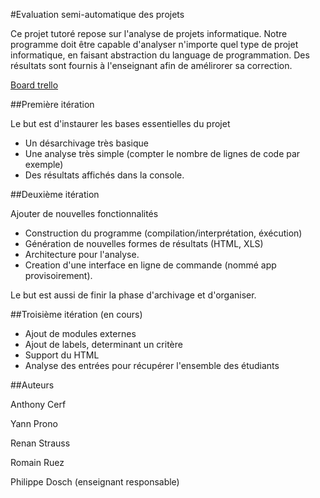 #Evaluation semi-automatique des projets

Ce projet tutoré repose sur l'analyse de projets informatique. Notre programme doit être capable d'analyser n'importe quel type de projet informatique, en faisant abstraction du language de programmation. Des résultats sont fournis à l'enseignant afin de amélirorer sa correction.


[Board trello](https://trello.com/b/iLyY5SLI/evaluation-semi-automatique-des-projets)


##Première itération

Le but est d'instaurer les bases essentielles du projet
* Un désarchivage très basique 
* Une analyse très simple (compter le nombre de lignes de code par exemple)
* Des résultats affichés dans la console.


##Deuxième itération

Ajouter de nouvelles fonctionnalités
* Construction du programme (compilation/interprétation, éxécution)
* Génération de nouvelles formes de résultats (HTML, XLS)
* Architecture pour l'analyse.
* Creation d'une interface en ligne de commande (nommé app provisoirement).

Le but est aussi de finir la phase d'archivage et d'organiser.


##Troisième itération (en cours)

* Ajout de modules externes
* Ajout de labels, determinant un critère
* Support du HTML
* Analyse des entrées pour récupérer l'ensemble des étudiants


##Auteurs

Anthony Cerf

Yann Prono

Renan Strauss

Romain Ruez

Philippe Dosch (enseignant responsable)

